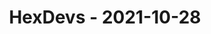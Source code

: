 ---
layout: post
title: HexDevs - 2021-10-28
datetime: '2021-10-28T14:00:00-07:00'
name: HexDevs
external_url: https://meetingplace.io/hexdevs/events/6330
online_event: true
year_month: 2021-10
---